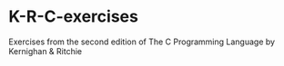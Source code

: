 # K-R-C-exercises
Exercises from the second edition of The C Programming Language by Kernighan &amp; Ritchie
